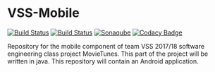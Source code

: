 # VSS-Mobile



[![Build Status](https://jiratinf16b4.it.dh-karlsruhe.de/buildStatus/icon?job=VSS)](https://jiratinf16b4.it.dh-karlsruhe.de/job/VSS)
[![Build Status](https://travis-ci.org/VSSSE/VSS-Mobile.svg?branch=master)](https://travis-ci.org/VSSSE/VSS-Mobile)
[![Sonaqube](https://sonarcloud.io/api/project_badges/measure?project=VSS-Mobile%3Amyapplication&metric=coverage)](https://sonarcloud.io/organizations/vss/projects)
[![Codacy Badge](https://api.codacy.com/project/badge/Grade/eb4cec1f9c244020ab167004d3f1fe99)](https://www.codacy.com/app/C0D3D3V/VSS-Mobile?utm_source=github.com&amp;utm_medium=referral&amp;utm_content=VSSSE/VSS-Mobile&amp;utm_campaign=Badge_Grade)

Repository for the mobile component of team VSS 2017/18 software engineering class project MovieTunes.
This part of the project will be written in java. This repository will contain an Android application. 
